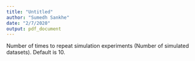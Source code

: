 ```yaml
---
title: "Untitled"
author: "Sumedh Sankhe"
date: "2/7/2020"
output: pdf_document
---
```

Number of times to repeat simulation experiments (Number of simulated datasets). Default is 10.